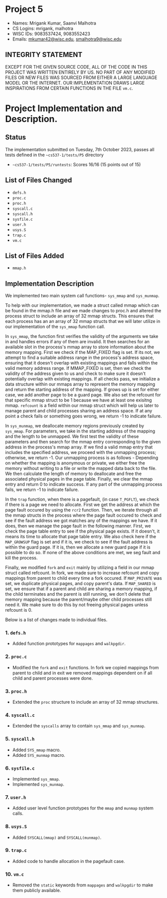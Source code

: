 # Project 5

- Names: Mrigank Kumar, Saanvi Malhotra
- CS Logins: mrigank, malhotra
- WISC IDs: 9083537424, 9083552423
- Emails: mkumar42@wisc.edu, smalhotra9@wisc.edu

## INTEGRITY STATEMENT
EXCEPT FOR THE GIVEN SOURCE CODE, ALL OF THE CODE IN THIS PROJECT WAS WRITTEN ENTIRELY BY US. NO PART OF ANY MODIFIED FILES OR NEW FILES WAS SOURCED FROM EITHER A LARGE LANGUAGE MODEL OR THE INTERNET. OUR IMPLEMENTATION DRAWS LARGE INSPIRATIONS FROM CERTAIN FUNCTIONS IN THE FILE `vm.c`.

# Project Implementation and Description.

## Status
The implementation submitted on Tuesday, 7th October 2023, passes all tests defined in the `~cs537-1/tests/P5` directory
- `~cs537-1/tests/P5/runtests`: Scores 16/16 (15 points out of 15)

## List of Files Changed
- `defs.h`
- `proc.c`
- `proc.h`
- `syscall.c`
- `syscall.h`
- `sysfile.c`
- `user.h`
- `usys.S`
- `trap.c`
- `vm.c`

## List of Files Added
- `mmap.h`

## Implementation Description
We implemented two main system call functions- `sys_mmap` and `sys_munmap`.

To help with our implementation, we made a struct called mmap which can be found in the mmap.h file and we made changes to proc.h and altered the process struct to include an array of 32 mmap structs. This ensures that each process has an an array of 32 mmap structs that we will later utilize in our implementation of the `sys_mmap` function call.

In `sys_mmap`, the function first verifies the validity of the arguments we take in and handles errors if any of them are invalid. It then searches for an available slot in the process's mmap array to store information about the memory mapping. First we check if the MAP_FIXED flag is set. If its not, we attempt to find a suitable address range in the process's address space, ensuring that it doesn't overlap with existing mappings and falls within the valid memory address range. If MMAP_FIXED is set, then we check the validity of the address given to us and check to make sure it doesn't potentially overlap with existing mappings. If all checks pass, we initialize a data structure within our mmaps array to represent the memory mapping and return the starting address of the mapping. If grows up is set for either case, we add another page to be a guard page. We also set the refcount for that specific mmap struct to be 1 because we have at least one exisitng mmap. `refcount` is a field within our mmap struct which will help us later to manage parent and child processes sharing an address space. If at any point a check fails or something goes wrong, we return -1 to indicate failure.

In `sys_munmap`, we deallocate memory regions previously created by `sys_mmap`. For parameters, we take in the starting address of the mapping and the length to be unmapped. We first test the validity of these parameters and then search for the mmap entry corresponding to the given address in the process's mmap array. If we find a valid mmap entry that includes the specified address, we proceed with the unmapping process; otherwise, we return -1. Our unmapping process is as follows - Depending on whether the mapping is anonymous or private, we either free the memory without writing to a file or write the mapped data back to the file. We then calculate the length of memory to deallocate and free the associated physical pages in the page table. Finally, we clear the mmap entry and return 0 to indicate success. If any part of the unmapping process fails, we return -1 to indicate failure.

In the `trap` function, when there is a pagefault, (in case `T_PGFLT`), we check if there is a page we need to allocate. First we get the address at which the page fault occured by using the `rcr2` function. Then, we iterate through all the mmap structs in the process where the page fault occured to check and see if the fault address we got matches any of the mappings we have. If it does, then we manage the page fault in the following manner. First, we check the page table entry to see if the physical page exists. If it doesn't, it means its time to allocate that page table entry. We also check here if the `MAP_GROWSUP` flag is set and if it is, we check to see if the fault address is within the guard page. If it is, then we allocate a new guard page if it is possible to do so. If none of the above conditions are met, we seg fault and kill the process.

Finally, we modified `fork` and `exit` mainly by utilizing a field in our mmap struct called refcount. In fork, we made sure to increase refcount and copy mappings from parent to child every time a fork occured. If `MAP_PRIVATE` was set, we duplicate physical pages, and copy parent's data. If `MAP_SHARED` is set, we ensure that if a parent and child are sharing a memory mapping, if the child terminates and the parent is still running, we don't delete that memory mapping because the parent/maybe other child processes still need it. We make sure to do this by not freeing physical pages unless refcount is 0.


Below is a list of changes made to individual files.
### 1. `defs.h`
- Added function prototypes for `mappages` and `walkpgdir`.

### 2. `proc.c`
- Modified the `fork` and `exit` functions. In fork we copied mappings from parent to child and in exit we removed mappings dependent on if all child and parent processes were done.

### 3. `proc.h`
- Extended the `proc` structure to include an array of 32 mmap structures.

### 4. `syscall.c`
- Extended the `syscalls` array to contain `sys_mmap` and `sys_munmap`.

### 5. `syscall.h`
- Added `SYS_mmap` macro.
- Added `SYS_munmap` macro.

### 6. `sysfile.c`
- Implemented `sys_mmap`.
- Implemented `sys_munmap`.

### 7. `user.h`
- Added user level function prototypes for the `mmap` and `munmap` system calls.

### 8. `usys.S`
- Added `SYSCALL(mmap)` and `SYSCALL(munmap)`.

### 9. `trap.c`
- Added code to handle allocation in the pagefault case.

### 10. `vm.c`
- Removed the `static` keywords from `mappages` and `walkpgdir` to make them publicly available.

